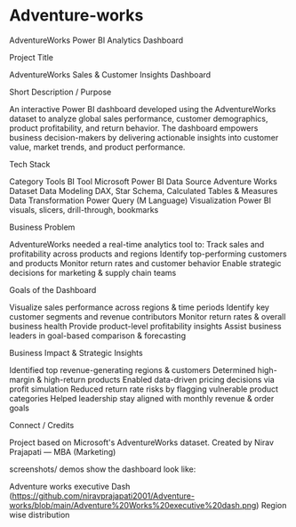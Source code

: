 # Adventure-works
AdventureWorks Power BI Analytics Dashboard

Project Title

AdventureWorks Sales & Customer Insights Dashboard

Short Description / Purpose

An interactive Power BI dashboard developed using the AdventureWorks dataset to analyze global sales performance, customer demographics, product profitability, and return behavior. The dashboard empowers business decision-makers by delivering actionable insights into customer value, market trends, and product performance.

Tech Stack

Category  	          Tools
BI Tool	              Microsoft Power BI
Data Source	          Adventure Works Dataset
Data Modeling	        DAX, Star Schema, Calculated Tables & Measures
Data Transformation	  Power Query (M Language)
Visualization	        Power BI visuals, slicers, drill-through, bookmarks

Business Problem

AdventureWorks needed a real-time analytics tool to:
Track sales and profitability across products and regions
Identify top-performing customers and products
Monitor return rates and customer behavior
Enable strategic decisions for marketing & supply chain teams

Goals of the Dashboard

Visualize sales performance across regions & time periods
Identify key customer segments and revenue contributors
Monitor return rates & overall business health
Provide product-level profitability insights
Assist business leaders in goal-based comparison & forecasting

Business Impact & Strategic Insights

Identified top revenue-generating regions & customers
Determined high-margin & high-return products
Enabled data-driven pricing decisions via profit simulation
Reduced return rate risks by flagging vulnerable product categories
Helped leadership stay aligned with monthly revenue & order goals

Connect / Credits

Project based on Microsoft's AdventureWorks dataset.
Created by Nirav Prajapati — MBA (Marketing) 

screenshots/ demos
show the dashboard look like:

Adventure works executive Dash
(https://github.com/niravprajapati2001/Adventure-works/blob/main/Adventure%20Works%20executive%20dash.png)
Region wise distribution
